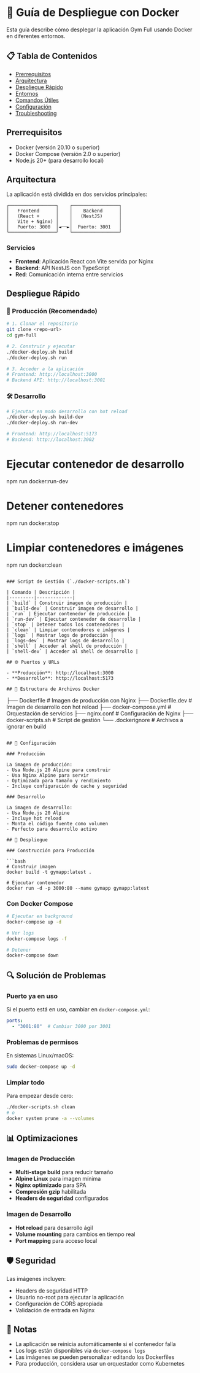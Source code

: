 # 🐳 Guía de Despliegue con Docker

Esta guía describe cómo desplegar la aplicación Gym Full usando Docker en diferentes entornos.

## 📋 Tabla de Contenidos

- [Prerrequisitos](#prerrequisitos)
- [Arquitectura](#arquitectura)
- [Despliegue Rápido](#despliegue-rápido)
- [Entornos](#entornos)
- [Comandos Útiles](#comandos-útiles)
- [Configuración](#configuración)
- [Troubleshooting](#troubleshooting)

## Prerrequisitos

- Docker (versión 20.10 o superior)
- Docker Compose (versión 2.0 o superior)
- Node.js 20+ (para desarrollo local)

## Arquitectura

La aplicación está dividida en dos servicios principales:

```
┌─────────────────┐    ┌─────────────────┐
│   Frontend      │    │    Backend      │
│   (React +      │    │   (NestJS)      │
│   Vite + Nginx) │    │                 │
│   Puerto: 3000  │◄──►│  Puerto: 3001   │
└─────────────────┘    └─────────────────┘
```

### Servicios

- **Frontend**: Aplicación React con Vite servida por Nginx
- **Backend**: API NestJS con TypeScript
- **Red**: Comunicación interna entre servicios

## Despliegue Rápido

### 🚀 Producción (Recomendado)

```bash
# 1. Clonar el repositorio
git clone <repo-url>
cd gym-full

# 2. Construir y ejecutar
./docker-deploy.sh build
./docker-deploy.sh run

# 3. Acceder a la aplicación
# Frontend: http://localhost:3000
# Backend API: http://localhost:3001
```

### 🛠️ Desarrollo

```bash
# Ejecutar en modo desarrollo con hot reload
./docker-deploy.sh build-dev
./docker-deploy.sh run-dev

# Frontend: http://localhost:5173
# Backend: http://localhost:3002
```

# Ejecutar contenedor de desarrollo
npm run docker:run-dev

# Detener contenedores
npm run docker:stop

# Limpiar contenedores e imágenes
npm run docker:clean
```

### Script de Gestión (`./docker-scripts.sh`)

| Comando | Descripción |
|---------|-------------|
| `build` | Construir imagen de producción |
| `build-dev` | Construir imagen de desarrollo |
| `run` | Ejecutar contenedor de producción |
| `run-dev` | Ejecutar contenedor de desarrollo |
| `stop` | Detener todos los contenedores |
| `clean` | Limpiar contenedores e imágenes |
| `logs` | Mostrar logs de producción |
| `logs-dev` | Mostrar logs de desarrollo |
| `shell` | Acceder al shell de producción |
| `shell-dev` | Acceder al shell de desarrollo |

## 🌐 Puertos y URLs

- **Producción**: http://localhost:3000
- **Desarrollo**: http://localhost:5173

## 📁 Estructura de Archivos Docker

```
├── Dockerfile              # Imagen de producción con Nginx
├── Dockerfile.dev          # Imagen de desarrollo con hot reload
├── docker-compose.yml      # Orquestación de servicios
├── nginx.conf              # Configuración de Nginx
├── docker-scripts.sh       # Script de gestión
└── .dockerignore           # Archivos a ignorar en build
```

## 🔧 Configuración

### Producción

La imagen de producción:
- Usa Node.js 20 Alpine para construir
- Usa Nginx Alpine para servir
- Optimizada para tamaño y rendimiento
- Incluye configuración de cache y seguridad

### Desarrollo

La imagen de desarrollo:
- Usa Node.js 20 Alpine
- Incluye hot reload
- Monta el código fuente como volumen
- Perfecto para desarrollo activo

## 🚀 Despliegue

### Construcción para Producción

```bash
# Construir imagen
docker build -t gymapp:latest .

# Ejecutar contenedor
docker run -d -p 3000:80 --name gymapp gymapp:latest
```

### Con Docker Compose

```bash
# Ejecutar en background
docker-compose up -d

# Ver logs
docker-compose logs -f

# Detener
docker-compose down
```

## 🔍 Solución de Problemas

### Puerto ya en uso

Si el puerto está en uso, cambiar en `docker-compose.yml`:

```yaml
ports:
  - "3001:80"  # Cambiar 3000 por 3001
```

### Problemas de permisos

En sistemas Linux/macOS:

```bash
sudo docker-compose up -d
```

### Limpiar todo

Para empezar desde cero:

```bash
./docker-scripts.sh clean
# o
docker system prune -a --volumes
```

## 📊 Optimizaciones

### Imagen de Producción

- **Multi-stage build** para reducir tamaño
- **Alpine Linux** para imagen mínima
- **Nginx optimizado** para SPA
- **Compresión gzip** habilitada
- **Headers de seguridad** configurados

### Imagen de Desarrollo

- **Hot reload** para desarrollo ágil
- **Volume mounting** para cambios en tiempo real
- **Port mapping** para acceso local

## 🛡️ Seguridad

Las imágenes incluyen:

- Headers de seguridad HTTP
- Usuario no-root para ejecutar la aplicación
- Configuración de CORS apropiada
- Validación de entrada en Nginx

## 📝 Notas

- La aplicación se reinicia automáticamente si el contenedor falla
- Los logs están disponibles via `docker-compose logs`
- Las imágenes se pueden personalizar editando los Dockerfiles
- Para producción, considera usar un orquestador como Kubernetes
